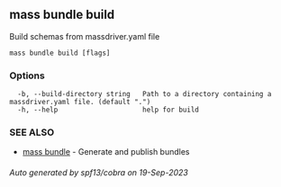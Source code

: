 ## mass bundle build

Build schemas from massdriver.yaml file

```
mass bundle build [flags]
```

### Options

```
  -b, --build-directory string   Path to a directory containing a massdriver.yaml file. (default ".")
  -h, --help                     help for build
```

### SEE ALSO

* [mass bundle](mass_bundle.md)	 - Generate and publish bundles

###### Auto generated by spf13/cobra on 19-Sep-2023

